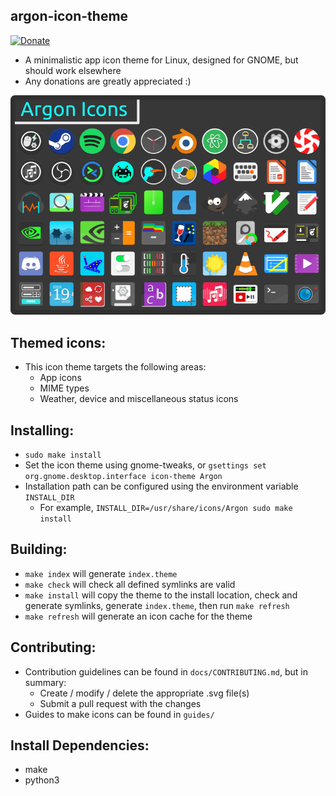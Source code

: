 ## argon-icon-theme
[![Donate](https://img.shields.io/badge/Donate-PayPal-green.svg)](https://paypal.me/stuartahayhurst)
  - A minimalistic app icon theme for Linux, designed for GNOME, but should work elsewhere
  - Any donations are greatly appreciated :)

<p align='center'>
  <img src='https://raw.githubusercontent.com/stuarthayhurst/argon-icon-theme/master/docs/Preview.png' alt="Icon Preview"/>
</p>

## Themed icons:
  - This icon theme targets the following areas:
    - App icons
    - MIME types
    - Weather, device and miscellaneous status icons

## Installing:
  - `sudo make install`
  - Set the icon theme using gnome-tweaks, or `gsettings set org.gnome.desktop.interface icon-theme Argon`
  - Installation path can be configured using the environment variable `INSTALL_DIR`
    - For example, `INSTALL_DIR=/usr/share/icons/Argon sudo make install`

## Building:
  - `make index` will generate `index.theme`
  - `make check` will check all defined symlinks are valid
  - `make install` will copy the theme to the install location, check and generate symlinks, generate `index.theme`, then run `make refresh`
  - `make refresh` will generate an icon cache for the theme

## Contributing:
  - Contribution guidelines can be found in `docs/CONTRIBUTING.md`, but in summary:
    - Create / modify / delete the appropriate .svg file(s)
    - Submit a pull request with the changes
  - Guides to make icons can be found in `guides/`

## Install Dependencies:
  - make
  - python3
